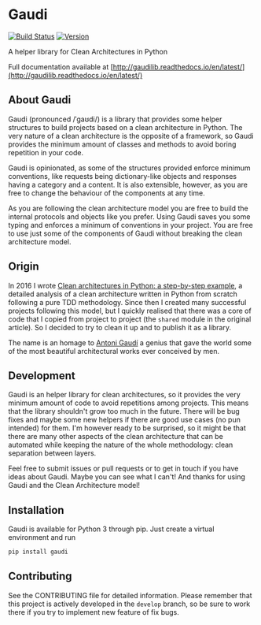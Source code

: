 # Gaudi

[![Build Status](https://travis-ci.org/lgiordani/gaudi.svg?branch=master)](https://travis-ci.org/lgiordani/gaudi)
[![Version](https://img.shields.io/pypi/v/gaudi.svg)](https://github.com/lgiordani/gaudi)

A helper library for Clean Architectures in Python

Full documentation available at [http://gaudilib.readthedocs.io/en/latest/](http://gaudilib.readthedocs.io/en/latest/)

## About Gaudi

Gaudi (pronounced /ˈɡaʊdi/) is a library that provides some helper structures to build projects based on a clean architecture in Python. The very nature of a clean architecture is the opposite of a framework, so Gaudi provides the minimum amount of classes and methods to avoid boring repetition in your code.

Gaudi is opinionated, as some of the structures provided enforce minimum conventions, like requests being dictionary-like objects and responses having a category and a content. It is also extensible, however, as you are free to change the behaviour of the components at any time.

As you are following the clean architecture model you are free to build the internal protocols and objects like you prefer. Using Gaudi saves you some typing and enforces a minimum of conventions in your project. You are free to use just some of the components of Gaudi without breaking the clean architecture model.

## Origin

In 2016 I wrote [Clean architectures in Python: a step-by-step example](http://blog.thedigitalcatonline.com/blog/2016/11/14/clean-architectures-in-python-a-step-by-step-example/), a detailed analysis of a clean architecture written in Python from scratch following a pure TDD methodology. Since then I created many successful projects following this model, but I quickly realised that there was a core of code that I copied from project to project (the `shared` module in the original article). So I decided to try to clean it up and to publish it as a library.

The name is an homage to [Antoni Gaudí](https://en.wikipedia.org/wiki/Antoni_Gaud%C3%AD) a genius that gave the world some of the most beautiful architectural works ever conceived by men.

## Development

Gaudi is an helper library for clean architectures, so it provides the very minimum amount of code to avoid repetitions among projects. This means that the library shouldn't grow too much in the future. There will be bug fixes and maybe some new helpers if there are good use cases (no pun intended) for them. I'm however ready to be surprised, so it might be that there are many other aspects of the clean architecture that can be automated while keeping the nature of the whole methodology: clean separation between layers.

Feel free to submit issues or pull requests or to get in touch if you have ideas about Gaudi. Maybe you can see what I can't! And thanks for using Gaudi and the Clean Architecture model!

## Installation

Gaudi is available for Python 3 through pip. Just create a virtual environment and run

``` sh
pip install gaudi
```

## Contributing

See the CONTRIBUTING file for detailed information. Please remember that this project is actively developed in the `develop` branch, so be sure to work there if you try to implement new feature of fix bugs.
